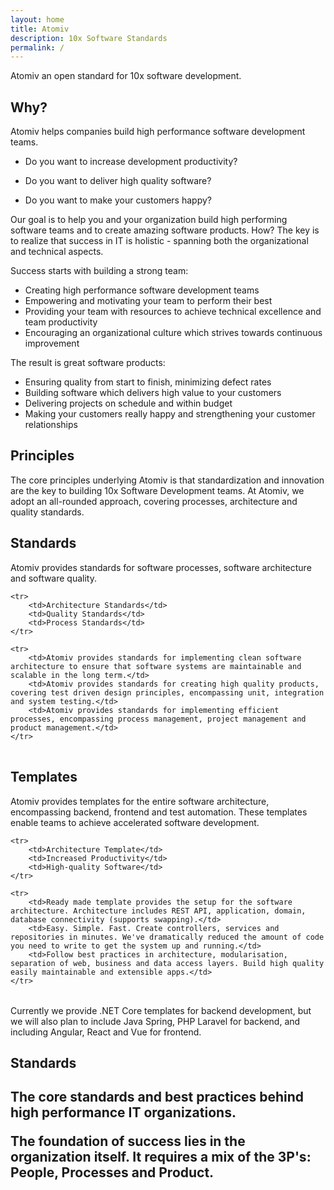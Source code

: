 ```yaml
---
layout: home
title: Atomiv
description: 10x Software Standards
permalink: /
---
```


Atomiv an open standard for 10x software development.

## Why?

Atomiv helps companies build high performance software development teams.

* Do you want to increase development productivity?</p>
* Do you want to deliver high quality software?</p>
* Do you want to make your customers happy?</p>

Our goal is to help you and your organization build high performing software teams and to create amazing software products. How? The key is to realize that success in IT is holistic - spanning both the organizational and technical aspects.

Success starts with building a strong team:

* Creating high performance software development teams
* Empowering and motivating your team to perform their best
* Providing your team with resources to achieve technical excellence and team productivity
* Encouraging an organizational culture which strives towards continuous improvement

The result is great software products:

* Ensuring quality from start to finish, minimizing defect rates
* Building software which delivers high value to your customers
* Delivering projects on schedule and within budget
* Making your customers really happy and strengthening your customer relationships


## Principles

The core principles underlying Atomiv is that standardization and innovation are the key to building 10x Software Development teams. At Atomiv, we adopt an all-rounded approach, covering processes, architecture and quality standards.

## Standards

Atomiv provides standards for software processes, software architecture and software quality.

<table>

	<tr>
		<td>Architecture Standards</td>
		<td>Quality Standards</td>
		<td>Process Standards</td>
	</tr>

	<tr>
		<td>Atomiv provides standards for implementing clean software architecture to ensure that software systems are maintainable and scalable in the long term.</td>
		<td>Atomiv provides standards for creating high quality products, covering test driven design principles, encompassing unit, integration and system testing.</td>
		<td>Atomiv provides standards for implementing efficient processes, encompassing process management, project management and product management.</td>
	</tr>

</table>

<!-- TODO: Insert links from headings to navbar: Architecture, Quality, Process -->

## Templates

Atomiv provides templates for the entire software architecture, encompassing backend, frontend and test automation. These templates enable teams to achieve accelerated software development.

<table>

	<tr>
		<td>Architecture Template</td>
		<td>Increased Productivity</td>
		<td>High-quality Software</td>
	</tr>

	<tr>
		<td>Ready made template provides the setup for the software architecture. Architecture includes REST API, application, domain, database connectivity (supports swapping).</td>
		<td>Easy. Simple. Fast. Create controllers, services and repositories in minutes. We've dramatically reduced the amount of code you need to write to get the system up and running.</td>
		<td>Follow best practices in architecture, modularisation, separation of web, business and data access layers. Build high quality easily maintainable and extensible apps.</td>
	</tr>

</table>


Currently we provide .NET Core templates for backend development, but we will also plan to include Java Spring, PHP Laravel for backend, and including Angular, React and Vue for frontend.

<!-- TODO: Link to Docs for Getting started page -->













<h2>Standards<h2>

The core standards and best practices behind high performance IT organizations.


The foundation of success lies in the organization itself. It requires a mix of the 3P's: People, Processes and Product.





<!-- TODO: DELETE -->

<!--

<h2>Recent Articles</h2>

<ul>

{% for post in site.posts reversed %}
<li><a href="{{ site.url }}{{ post.url }}">{{ post.title }}</a></li>
{% endfor %}

</ul>

-->